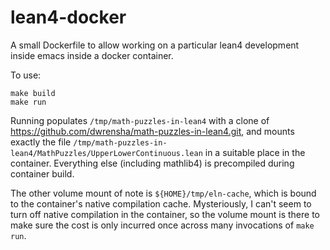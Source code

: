 # lean4-docker

A small Dockerfile to allow working on a particular lean4 development inside emacs inside a docker container.

To use:

```shell
make build
make run
```

Running populates `/tmp/math-puzzles-in-lean4` with a clone of https://github.com/dwrensha/math-puzzles-in-lean4.git,
and mounts exactly the file `/tmp/math-puzzles-in-lean4/MathPuzzles/UpperLowerContinuous.lean` in a suitable place in 
the container. Everything else (including mathlib4) is precompiled during container build.

The other volume mount of note is `${HOME}/tmp/eln-cache`, which is bound to the container's native compilation
cache. Mysteriously, I can't seem to turn off native compilation in the container, so the volume mount is there
to make sure the cost is only incurred once across many invocations of `make run`.
